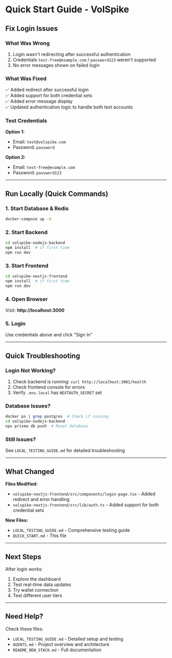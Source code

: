 # Quick Start Guide - VolSpike

## Fix Login Issues

### What Was Wrong
1. Login wasn't redirecting after successful authentication
2. Credentials `test-free@example.com` / `password123` weren't supported
3. No error messages shown on failed login

### What Was Fixed
✅ Added redirect after successful login  
✅ Added support for both credential sets  
✅ Added error message display  
✅ Updated authentication logic to handle both test accounts  

### Test Credentials

**Option 1:**
- Email: `test@volspike.com`
- Password: `password`

**Option 2:**
- Email: `test-free@example.com`
- Password: `password123`

---

## Run Locally (Quick Commands)

### 1. Start Database & Redis
```bash
docker-compose up -d
```

### 2. Start Backend
```bash
cd volspike-nodejs-backend
npm install  # if first time
npm run dev
```

### 3. Start Frontend
```bash
cd volspike-nextjs-frontend
npm install  # if first time
npm run dev
```

### 4. Open Browser
Visit: **http://localhost:3000**

### 5. Login
Use credentials above and click "Sign In"

---

## Quick Troubleshooting

### Login Not Working?
1. Check backend is running: `curl http://localhost:3001/health`
2. Check frontend console for errors
3. Verify `.env.local` has `NEXTAUTH_SECRET` set

### Database Issues?
```bash
docker ps | grep postgres  # Check if running
cd volspike-nodejs-backend
npx prisma db push  # Reset database
```

### Still Issues?
See `LOCAL_TESTING_GUIDE.md` for detailed troubleshooting

---

## What Changed

**Files Modified:**
- `volspike-nextjs-frontend/src/components/login-page.tsx` - Added redirect and error handling
- `volspike-nextjs-frontend/src/lib/auth.ts` - Added support for both credential sets

**New Files:**
- `LOCAL_TESTING_GUIDE.md` - Comprehensive testing guide
- `QUICK_START.md` - This file

---

## Next Steps

After login works:
1. Explore the dashboard
2. Test real-time data updates
3. Try wallet connection
4. Test different user tiers

---

## Need Help?

Check these files:
- `LOCAL_TESTING_GUIDE.md` - Detailed setup and testing
- `AGENTS.md` - Project overview and architecture
- `README_NEW_STACK.md` - Full documentation
